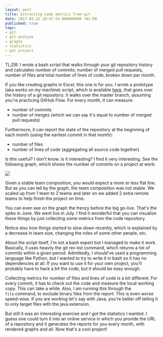 ```yaml
---
layout: post
title: Extracting code metrics from git
date: 2017-02-22 18:47:54.000000000 +01:00
published: true
tags:
- git
- git-analyze
- graphs
- statistics
- pet project
---
```


TL;DR: I wrote a bash script that walks through your git repository history and calculates number of commits, number of merged pull requests, number of files and total number of lines of code, broken down per month.

<!--more-->

If you like creating graphs in Excel, this one is for you. I wrote a prototype (aka works on my machine) script, which is available <a href="https://github.com/ngeor/kamino/tree/trunk/git-analyze" target="_blank">here</a>, that goes over the history of a git repository. It walks over the master branch, assuming you're practicing GitHub Flow. For every month, it can measure:
<ul>
<li>number of commits</li>
<li>number of merges (which we can say it's equal to number of merged pull requests)</li>
</ul>

Furthermore, it can report the state of the repository at the beginning of each month (using the earliest commit in that month):
<ul>
<li>number of files</li>
<li>number of lines of code (aggregating all source code together)</li>
</ul>

Is this useful? I don't know. Is it interesting? I find it very interesting. See the following graph, which shows the number of commits on a project at work:

<img src="{{ site.baseurl }}/assets/2017/number-of-commits.png" />

Given a stable team composition, you would expect a more or less flat line. But as you can tell by the graph, the team composition was not stable. We scaled up from 1 team to 2 teams and later on we added 2 extra remote teams to help finish the project on time.

You can even see on the graph the frenzy before the big go-live. That's the spike in June. We went live in July. I find it wonderful that you can visualize these things by just collecting some metrics from the code repository.

Notice also how things started to slow down recently, which is explained by a decrease in team size, changing the roles of some other people, etc.

About the script itself, I'm not a bash expert but I managed to make it work. Basically, it uses heavily the git rev-list command, which returns a list of commits within a given period. Admittedly, I should've used a programming language like Python, but I wanted to try to write it in bash so it has no dependencies at all. If you want to use it for your own project, you'll probably have to hack a bit the code, but it should be easy enough.

Collecting metrics for number of files and lines of code is a bit different. For every commit, it has to check out the code and measure the local working copy. This can take a while. Also, I am running this through the <code>file</code> command, to exclude binary files from the report. This is even worse speed-wise. If you are working let's say with Java, you're better off telling it to only target files with the java extension.

But still it was an interesting exercise and I got the statistics I wanted. I guess one could turn it into an online service in which you provide the URL of a repository and it generates the reports for you every month, with rendered graphs and all. Now that's a cool project!
